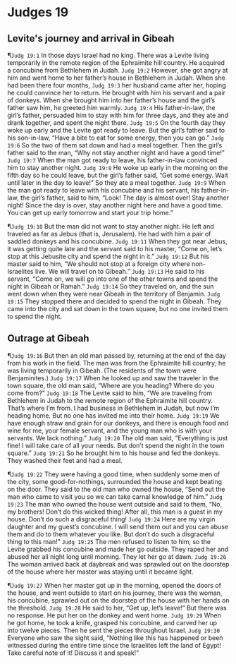 # Judges 19

## Levite's journey and arrival in Gibeah
¶`Judg 19:1` In those days Israel had no king. There was a Levite living temporarily in the remote region of the Ephraimite hill country. He acquired a concubine from Bethlehem in Judah.
`Judg 19:2` However, she got angry at him and went home to her father’s house in Bethlehem in Judah. When she had been there four months,
`Judg 19:3` her husband came after her, hoping he could convince her to return. He brought with him his servant and a pair of donkeys. When she brought him into her father’s house and the girl’s father saw him, he greeted him warmly.
`Judg 19:4` His father-in-law, the girl’s father, persuaded him to stay with him for three days, and they ate and drank together, and spent the night there.
`Judg 19:5` On the fourth day they woke up early and the Levite got ready to leave. But the girl’s father said to his son-in-law, “Have a bite to eat for some energy, then you can go.”
`Judg 19:6` So the two of them sat down and had a meal together. Then the girl’s father said to the man, “Why not stay another night and have a good time!”
`Judg 19:7` When the man got ready to leave, his father-in-law convinced him to stay another night.
`Judg 19:8` He woke up early in the morning on the fifth day so he could leave, but the girl’s father said, “Get some energy. Wait until later in the day to leave!” So they ate a meal together.
`Judg 19:9` When the man got ready to leave with his concubine and his servant, his father-in-law, the girl’s father, said to him, “Look! The day is almost over! Stay another night! Since the day is over, stay another night here and have a good time. You can get up early tomorrow and start your trip home.”

¶`Judg 19:10` But the man did not want to stay another night. He left and traveled as far as Jebus (that is, Jerusalem). He had with him a pair of saddled donkeys and his concubine.
`Judg 19:11` When they got near Jebus, it was getting quite late and the servant said to his master, “Come on, let’s stop at this Jebusite city and spend the night in it.”
`Judg 19:12` But his master said to him, “We should not stop at a foreign city where non-Israelites live. We will travel on to Gibeah.”
`Judg 19:13` He said to his servant, “Come on, we will go into one of the other towns and spend the night in Gibeah or Ramah.”
`Judg 19:14` So they traveled on, and the sun went down when they were near Gibeah in the territory of Benjamin.
`Judg 19:15` They stopped there and decided to spend the night in Gibeah. They came into the city and sat down in the town square, but no one invited them to spend the night.

## Outrage at Gibeah
¶`Judg 19:16` But then an old man passed by, returning at the end of the day from his work in the field. The man was from the Ephraimite hill country; he was living temporarily in Gibeah. (The residents of the town were Benjaminites.)
`Judg 19:17` When he looked up and saw the traveler in the town square, the old man said, “Where are you heading? Where do you come from?”
`Judg 19:18` The Levite said to him, “We are traveling from Bethlehem in Judah to the remote region of the Ephraimite hill country. That’s where I’m from. I had business in Bethlehem in Judah, but now I’m heading home. But no one has invited me into their home.
`Judg 19:19` We have enough straw and grain for our donkeys, and there is enough food and wine for me, your female servant, and the young man who is with your servants. We lack nothing.”
`Judg 19:20` The old man said, “Everything is just fine! I will take care of all your needs. But don’t spend the night in the town square.”
`Judg 19:21` So he brought him to his house and fed the donkeys. They washed their feet and had a meal.

¶`Judg 19:22` They were having a good time, when suddenly some men of the city, some good-for-nothings, surrounded the house and kept beating on the door. They said to the old man who owned the house, “Send out the man who came to visit you so we can take carnal knowledge of him.”
`Judg 19:23` The man who owned the house went outside and said to them, “No, my brothers! Don’t do this wicked thing! After all, this man is a guest in my house. Don’t do such a disgraceful thing!
`Judg 19:24` Here are my virgin daughter and my guest’s concubine. I will send them out and you can abuse them and do to them whatever you like. But don’t do such a disgraceful thing to this man!”
`Judg 19:25` The men refused to listen to him, so the Levite grabbed his concubine and made her go outside. They raped her and abused her all night long until morning. They let her go at dawn.
`Judg 19:26` The woman arrived back at daybreak and was sprawled out on the doorstep of the house where her master was staying until it became light.

¶`Judg 19:27` When her master got up in the morning, opened the doors of the house, and went outside to start on his journey, there was the woman, his concubine, sprawled out on the doorstep of the house with her hands on the threshold.
`Judg 19:28` He said to her, “Get up, let’s leave!” But there was no response. He put her on the donkey and went home.
`Judg 19:29` When he got home, he took a knife, grasped his concubine, and carved her up into twelve pieces. Then he sent the pieces throughout Israel.
`Judg 19:30` Everyone who saw the sight said, “Nothing like this has happened or been witnessed during the entire time since the Israelites left the land of Egypt! Take careful note of it! Discuss it and speak!”

